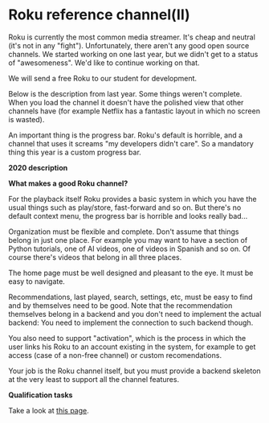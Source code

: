 # Roku reference channel(II)

Roku is currently the most common media streamer. It's cheap and
neutral (it's not in any "fight"). Unfortunately, there aren't any
good open source channels. We started working on one last year, but we
didn't get to a status of "awesomeness". We'd like to continue
working on that.

We will send a free Roku to our student for development.

Below is the description from last year. Some things weren't complete.
When you load the channel it doesn't have the polished view that other
channels have (for example Netflix has a fantastic layout in which no
screen is wasted).

An important thing is the progress bar. Roku's default is horrible, and
a channel that uses it screams "my developers didn't care". So a
mandatory thing this year is a custom progress bar.

 **2020 description**

<!-- -->

 **What makes a good Roku channel?**

For the playback itself Roku provides a basic system in which you have
the usual things such as play/store, fast-forward and so on. But
there's no default context menu, the progress bar is horrible and looks
really bad\...

Organization must be flexible and complete. Don't assume that things
belong in just one place. For example you may want to have a section of
Python tutorials, one of AI videos, one of videos in Spanish and so on.
Of course there's videos that belong in all three places.

The home page must be well designed and pleasant to the eye. It must be
easy to navigate.

Recommendations, last played, search, settings, etc, must be easy to
find and by themselves need to be good. Note that the recommendation
themselves belong in a backend and you don't need to implement the
actual backend: You need to implement the connection to such backend
though.

You also need to support "activation", which is the process in which
the user links his Roku to an account existing in the system, for
example to get access (case of a non-free channel) or custom
recomendations.

Your job is the Roku channel itself, but you must provide a backend
skeleton at the very least to support all the channel features.

 **Qualification tasks**

Take a look at [this
page](https://ccextractor.org/public/gsoc/takehome).
